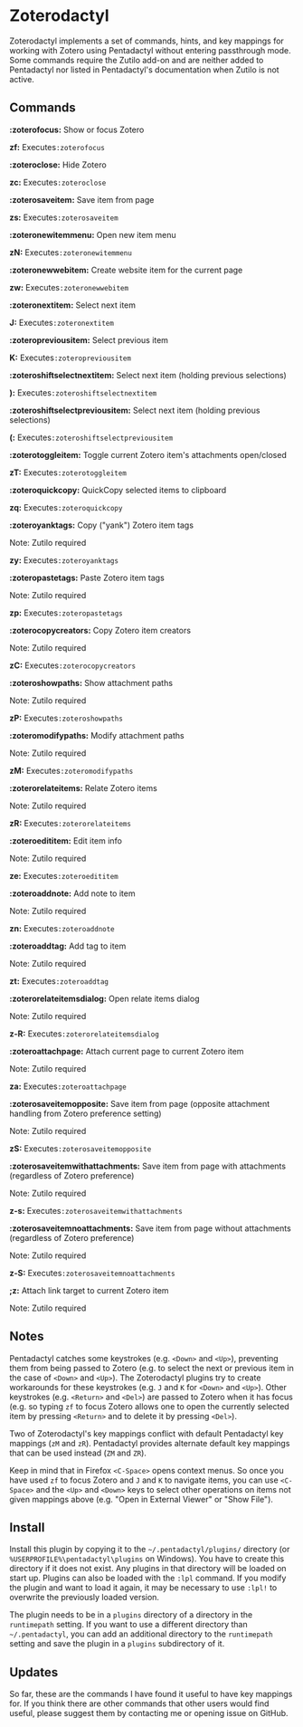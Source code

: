 Zoterodactyl
============
Zoterodactyl implements a set of commands, hints, and key mappings for working with Zotero using Pentadactyl without entering passthrough mode. Some commands require the Zutilo add-on and are neither added to Pentadactyl nor listed in Pentadactyl's documentation when Zutilo is not active.

Commands
--------
__:zoterofocus:__ Show or focus Zotero

__zf:__ Executes`:zoterofocus`

__:zoteroclose:__ Hide Zotero

__zc:__ Executes`:zoteroclose`

__:zoterosaveitem:__ Save item from page

__zs:__ Executes`:zoterosaveitem`

__:zoteronewitemmenu:__ Open new item menu

__zN:__ Executes`:zoteronewitemmenu`

__:zoteronewwebitem:__ Create website item for the current page

__zw:__ Executes`:zoteronewwebitem`

__:zoteronextitem:__ Select next item

__J:__ Executes`:zoteronextitem`

__:zoteropreviousitem:__ Select previous item

__K:__ Executes`:zoteropreviousitem`

__:zoteroshiftselectnextitem:__ Select next item (holding previous selections)

__):__ Executes`:zoteroshiftselectnextitem`

__:zoteroshiftselectpreviousitem:__ Select next item (holding previous selections)

__(:__ Executes`:zoteroshiftselectpreviousitem`

__:zoterotoggleitem:__ Toggle current Zotero item's attachments open/closed

__zT:__ Executes`:zoterotoggleitem`

__:zoteroquickcopy:__ QuickCopy selected items to clipboard

__zq:__ Executes`:zoteroquickcopy`

__:zoteroyanktags:__ Copy ("yank") Zotero item tags

Note: Zutilo required

__zy:__ Executes`:zoteroyanktags`

__:zoteropastetags:__ Paste Zotero item tags

Note: Zutilo required

__zp:__ Executes`:zoteropastetags`

__:zoterocopycreators:__ Copy Zotero item creators

Note: Zutilo required

__zC:__ Executes`:zoterocopycreators`

__:zoteroshowpaths:__ Show attachment paths

Note: Zutilo required

__zP:__ Executes`:zoteroshowpaths`

__:zoteromodifypaths:__ Modify attachment paths

Note: Zutilo required

__zM:__ Executes`:zoteromodifypaths`

__:zoterorelateitems:__ Relate Zotero items

Note: Zutilo required

__zR:__ Executes`:zoterorelateitems`

__:zoteroedititem:__ Edit item info

Note: Zutilo required

__ze:__ Executes`:zoteroedititem`

__:zoteroaddnote:__ Add note to item

Note: Zutilo required

__zn:__ Executes`:zoteroaddnote`

__:zoteroaddtag:__ Add tag to item

Note: Zutilo required

__zt:__ Executes`:zoteroaddtag`

__:zoterorelateitemsdialog:__ Open relate items dialog

Note: Zutilo required

__z-R:__ Executes`:zoterorelateitemsdialog`

__:zoteroattachpage:__ Attach current page to current Zotero item

Note: Zutilo required

__za:__ Executes`:zoteroattachpage`

__:zoterosaveitemopposite:__ Save item from page (opposite attachment handling from Zotero preference setting)

Note: Zutilo required

__zS:__ Executes`:zoterosaveitemopposite`

__:zoterosaveitemwithattachments:__ Save item from page with attachments (regardless of Zotero preference)

Note: Zutilo required

__z-s:__ Executes`:zoterosaveitemwithattachments`

__:zoterosaveitemnoattachments:__ Save item from page without attachments (regardless of Zotero preference)

Note: Zutilo required

__z-S:__ Executes`:zoterosaveitemnoattachments`

__;z:__ Attach link target to current Zotero item

Note: Zutilo required

Notes
-----
Pentadactyl catches some keystrokes (e.g. `<Down>` and `<Up>`), preventing them from being passed to Zotero (e.g. to select the next or previous item in the case of `<Down>` and `<Up>`).  The Zoterodactyl plugins try to create workarounds for these keystrokes (e.g. `J` and `K` for `<Down>` and `<Up>`).  Other keystrokes (e.g. `<Return>` and `<Del>`) are passed to Zotero when it has focus (e.g. so typing `zf` to focus Zotero allows one to open the currently selected item by pressing `<Return>` and to delete it by pressing `<Del>`).

Two of Zoterodactyl's key mappings conflict with default Pentadactyl key mappings (`zM` and `zR`).  Pentadactyl provides alternate default key mappings that can be used instead (`ZM` and `ZR`).

Keep in mind that in Firefox `<C-Space>` opens context menus.  So once you have used `zf` to focus Zotero and `J` and `K` to navigate items, you can use `<C-Space>` and the `<Up>` and `<Down>` keys to select other operations on items not given mappings above (e.g. "Open in External Viewer" or "Show File").

Install
-------
Install this plugin by copying it to the `~/.pentadactyl/plugins/` directory (or `%USERPROFILE%\pentadactyl\plugins` on Windows).  You have to create this directory if it does not exist. Any plugins in that directory will be loaded on start up. Plugins can also be loaded with the `:lpl` command.  If you modify the plugin and want to load it again, it may be necessary to use `:lpl!` to overwrite the previously loaded version.

The plugin needs to be in a `plugins` directory of a directory in the `runtimepath` setting. If you want to use a different directory than `~/.pentadactyl`, you can add an additional directory to the `runtimepath` setting and save the plugin in a `plugins` subdirectory of it.

Updates
-------
So far, these are the commands I have found it useful to have key mappings for.  If you think there are other commands that other users would find useful, please suggest them by contacting me or opening issue on GitHub.
